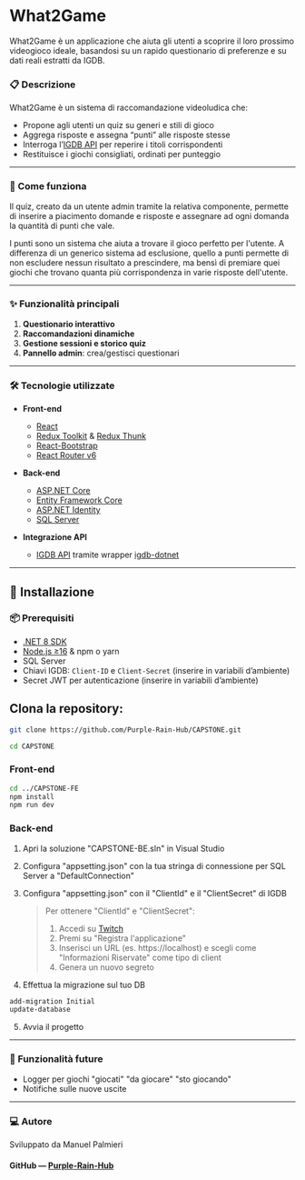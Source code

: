 # What2Game

What2Game è un applicazione che aiuta gli utenti a scoprire il loro prossimo videogioco ideale, basandosi su un rapido questionario di preferenze e su dati reali estratti da IGDB.

### 📋 Descrizione

What2Game è un sistema di raccomandazione videoludica che:

- Propone agli utenti un quiz su generi e stili di gioco
- Aggrega risposte e assegna “punti” alle risposte stesse
- Interroga l’[IGDB API](https://api-docs.igdb.com/) per reperire i titoli corrispondenti
- Restituisce i giochi consigliati, ordinati per punteggio

---

### 📖 Come funziona

Il quiz, creato da un utente admin tramite la relativa componente, permette di inserire a piacimento domande e risposte e assegnare ad ogni domanda la quantità di punti che vale.

I punti sono un sistema che aiuta a trovare il gioco perfetto per l'utente. A differenza di un generico sistema ad esclusione, quello a punti permette di non escludere nessun risultato a prescindere, ma bensì di premiare quei giochi che trovano quanta più corrispondenza in varie risposte dell'utente.

---

### ✨ Funzionalità principali

1. **Questionario interattivo**
2. **Raccomandazioni dinamiche**
3. **Gestione sessioni e storico quiz**
4. **Pannello admin**: crea/gestisci questionari

---

### 🛠️ Tecnologie utilizzate

- **Front-end**

  - [React](https://reactjs.org/)
  - [Redux Toolkit](https://redux-toolkit.js.org/) & [Redux Thunk](https://github.com/reduxjs/redux-thunk)
  - [React-Bootstrap](https://react-bootstrap.github.io/)
  - [React Router v6](https://reactrouter.com/)

- **Back-end**

  - [ASP.NET Core](https://docs.microsoft.com/aspnet/core)
  - [Entity Framework Core](https://docs.microsoft.com/ef/core)
  - [ASP.NET Identity](https://docs.microsoft.com/aspnet/core/security/authentication/identity)
  - [SQL Server](https://www.microsoft.com/sql-server)

- **Integrazione API**
  - [IGDB API](https://api-docs.igdb.com/) tramite wrapper [igdb-dotnet](https://github.com/kamranayub/igdb-dotnet)

---

## 🔧 Installazione

### 📦 Prerequisiti

- [.NET 8 SDK](https://dotnet.microsoft.com/download)
- [Node.js ≥16](https://nodejs.org/) & npm o yarn
- SQL Server
- Chiavi IGDB: `Client-ID` e `Client-Secret` (inserire in variabili d’ambiente)
- Secret JWT per autenticazione (inserire in variabili d’ambiente)

## Clona la repository:

```bash
git clone https://github.com/Purple-Rain-Hub/CAPSTONE.git

cd CAPSTONE
```

### Front-end

```bash
cd ../CAPSTONE-FE
npm install
npm run dev
```

### Back-end

1. Apri la soluzione "CAPSTONE-BE.sln" in Visual Studio

2. Configura "appsetting.json" con la tua stringa di connessione per SQL Server a "DefaultConnection"

3. Configura "appsetting.json" con il "ClientId" e il "ClientSecret" di IGDB

   > Per ottenere "ClientId" e "ClientSecret":
   >
   > 1. Accedi su [Twitch](https://dev.twitch.tv/login)
   > 2. Premi su "Registra l'applicazione"
   > 3. Inserisci un URL (es. https://localhost) e scegli come "Informazioni Riservate" come tipo di client
   > 4. Genera un nuovo segreto

4. Effettua la migrazione sul tuo DB

```bash
add-migration Initial
update-database
```

5. Avvia il progetto

---

### 🔮 Funzionalità future

- Logger per giochi "giocati" "da giocare" "sto giocando"
- Notifiche sulle nuove uscite

---

### 💻 Autore

Sviluppato da Manuel Palmieri

#### GitHub — [Purple-Rain-Hub](https://github.com/Purple-Rain-Hub)
